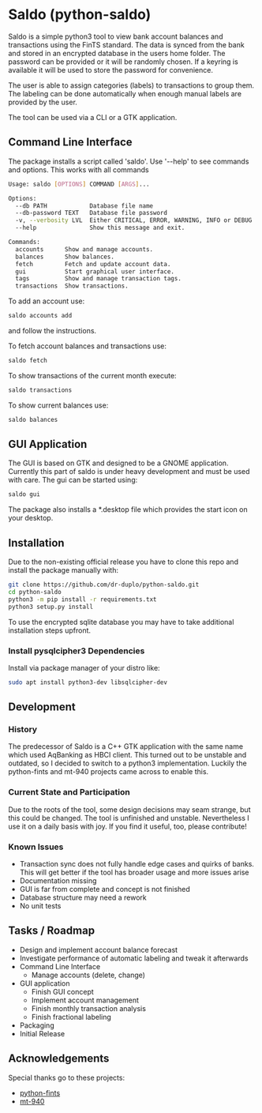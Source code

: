 # Saldo (python-saldo)

Saldo is a simple python3 tool to view bank account balances and transactions using
the FinTS standard. The data is synced from the bank and stored in an encrypted database
in the users home folder. The password can be provided or it will be randomly chosen.
If a keyring is available it will be used to store the password for convenience. 

The user is able to assign categories (labels) to transactions to group them. The labeling can
be done automatically when enough manual labels are provided by the user.

The tool can be used via a CLI or a GTK application.

## Command Line Interface

The package installs a script called 'saldo'. Use '--help' to see commands and options.
This works with all commands

```bash
Usage: saldo [OPTIONS] COMMAND [ARGS]...

Options:
  --db PATH            Database file name
  --db-password TEXT   Database file password
  -v, --verbosity LVL  Either CRITICAL, ERROR, WARNING, INFO or DEBUG
  --help               Show this message and exit.

Commands:
  accounts      Show and manage accounts.
  balances      Show balances.
  fetch         Fetch and update account data.
  gui           Start graphical user interface.
  tags          Show and manage transaction tags.
  transactions  Show transactions.
```

To add an account use:

```bash
saldo accounts add
```

and follow the instructions.

To fetch account balances and transactions use:

```bash
saldo fetch
```

To show transactions of the current month execute:
```bash
saldo transactions
```
To show current balances use:
```bash
saldo balances
```

## GUI Application

The GUI is based on GTK and designed to be a GNOME application. Currently this part of saldo is
under heavy development and must be used with care. The gui can be started using:

```bash
saldo gui
```

The package also installs a *.desktop file which provides the start icon on your desktop. 

## Installation

Due to the non-existing official release you have to clone this repo and install the package manually with:

```bash
git clone https://github.com/dr-duplo/python-saldo.git
cd python-saldo
python3 -m pip install -r requirements.txt
python3 setup.py install
```

To use the encrypted sqlite database you may have to take additional installation steps upfront.

### Install pysqlcipher3 Dependencies
Install via package manager of your distro like:
```bash
sudo apt install python3-dev libsqlcipher-dev
```

## Development

### History
The predecessor of Saldo is a C++ GTK application with the same name which used AqBanking as HBCI
client. This turned out to be unstable and outdated, so I decided to switch to a python3 implementation.
Luckily the python-fints and mt-940 projects came across to enable this. 

### Current State and Participation
Due to the roots of the tool, some design decisions may seam strange, but this could be changed.
The tool is unfinished and unstable. Nevertheless I use it on a daily basis with joy. If you find it 
useful, too, please contribute!

### Known Issues
- Transaction sync does not fully handle edge cases and quirks of banks. This will get better
  if the tool has broader usage and more issues arise
- Documentation missing
- GUI is far from complete and concept is not finished
- Database structure may need a rework
- No unit tests 
  
## Tasks / Roadmap
- Design and implement account balance forecast
- Investigate performance of automatic labeling and tweak it afterwards
- Command Line Interface
    - Manage accounts (delete, change)
- GUI application
    - Finish GUI concept
    - Implement account management
    - Finish monthly transaction analysis
    - Finish fractional labeling
- Packaging
- Initial Release

## Acknowledgements

Special thanks go to these projects:  
- [python-fints](https://github.com/raphaelm/python-fints)
- [mt-940](https://github.com/WoLpH/mt940)
